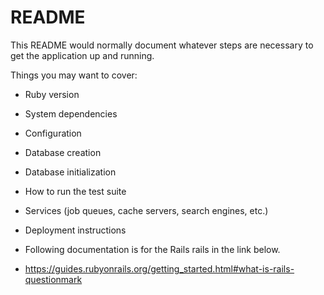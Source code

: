 # README

This README would normally document whatever steps are necessary to get the
application up and running.

Things you may want to cover:

* Ruby version

* System dependencies

* Configuration

* Database creation

* Database initialization

* How to run the test suite

* Services (job queues, cache servers, search engines, etc.)

* Deployment instructions
* Following documentation is for the Rails rails in the link below.

* https://guides.rubyonrails.org/getting_started.html#what-is-rails-questionmark
